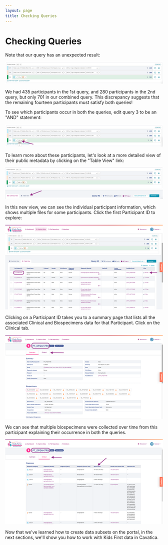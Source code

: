```yaml
---
layout: page
title: Checking Queries
---
```


Checking Queries
================

Note that our query has an unexpected result:

![Query 3](../images-kf/KidsFirstPortal_32.png "Query 3")

We had 435 participants in the 1st query, and 280 participants in the 2nd query,
but only 701 in our combined query. This discrepancy suggests that the remaining fourteen participants must satisfy
both queries!

To see which participants occur in both the queries, edit query 3 to be an "AND"
statement:

![Query 3 AND](../images-kf/KidsFirstPortal_35.png "Query 3 'AND'")

To learn more about these participants, let's look at a more detailed
view of their public metadata by clicking on the "Table View" link:

![Change to Table View](../images-kf/KidsFirstPortal_34.png "Change to Table View")

In this new view, we can see the individual participant information, which shows multiple files for some participants. Click the first Participant ID to explore:

![Table View](../images-kf/KidsFirstPortal_37.png "Table View")

Clicking on a Participant ID takes you to a summary page that lists all the associated
Clinical and Biospecimens data for that Participant. Click on the Clinical tab.

![Clinical Tab](../images-kf/KidsFirstPortal_36.png "Clinical Tab")

We can see that multiple biospecimens were collected over time from this participant
explaining their occurrence in both the queries.

![Multiple Biospecimens Collections](../images-kf/KidsFirstPortal_38.png "Multiple Biospecimens Collections")

Now that we've learned how to create data subsets on the portal, in the next sections, we'll show you how to work with Kids First data in Cavatica.
